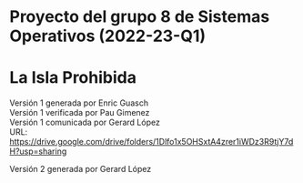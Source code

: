 # Proyecto del grupo 8 de Sistemas Operativos (2022-23-Q1)  
# La Isla Prohibida  

Versión 1 generada por Enric Guasch  
Versión 1 verificada por Pau Gimenez  
Versión 1 comunicada por Gerard López  
URL: https://drive.google.com/drive/folders/1Dlfo1x5OHSxtA4zrer1iWDz3R9tjY7dH?usp=sharing  


Versión 2 generada por Gerard López  

